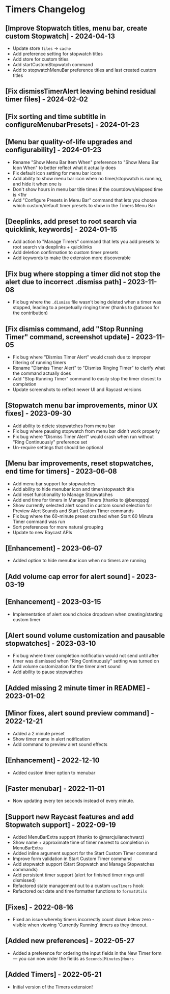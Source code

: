 # Timers Changelog

## [Improve Stopwatch titles, menu bar, create custom Stopwatch] - 2024-04-13

 - Update store `files` -> `cache`
 - Add preference setting for stopwatch titles
 - Add store for custom titles 
 - Add startCustomStopwatch command
 - Add to stopwatchMenuBar preference titles and last created custom titles

## [Fix dismissTimerAlert leaving behind residual timer files] - 2024-02-02

## [Fix sorting and time subtitle in configureMenubarPresets] - 2024-01-23

## [Menu bar quality-of-life upgrades and configurability] - 2024-01-23

- Rename "Show Menu Bar Item When" preference to "Show Menu Bar Icon When" to better reflect what it actually does
- Fix default icon setting for menu bar icons
- Add ability to show menu bar icon when no timer/stopwatch is running, and hide it when one is
- Don't show hours in menu bar title times if the countdown/elapsed time is <1hr
- Add "Configure Presets in Menu Bar" command that lets you choose which custom/default timer presets to show in the Timers Menu Bar

## [Deeplinks, add preset to root search via quicklink, keywords] - 2024-01-15

- Add action to "Manage Timers" command that lets you add presets to root search via deeplinks + quicklinks
- Add deletion confirmation to custom timer presets
- Add keywords to make the extension more discoverable

## [Fix bug where stopping a timer did not stop the alert due to incorrect .dismiss path] - 2023-11-08

- Fix bug where the `.dismiss` file wasn't being deleted when a timer was stopped, leading to a perpetually ringing timer (thanks to @atuooo for the contribution)

## [Fix dismiss command, add "Stop Running Timer" command, screenshot update] - 2023-11-05

- Fix bug where "Dismiss Timer Alert" would crash due to improper filtering of running timers
- Rename "Dismiss Timer Alert" to "Dismiss Ringing Timer" to clarify what the command actually does
- Add "Stop Running Timer" command to easily stop the timer closest to completion
- Update screenshots to reflect newer UI and Raycast versions

## [Stopwatch menu bar improvements, minor UX fixes] - 2023-09-30

- Add ability to delete stopwatches from menu bar
- Fix bug where pausing stopwatch from menu bar didn't work properly
- Fix bug where "Dismiss Timer Alert" would crash when run without "Ring Continuously" preference set
- Un-require settings that should be optional

## [Menu bar improvements, reset stopwatches, end time for timers] - 2023-06-08

- Add menu bar support for stopwatches
- Add ability to hide menubar icon and timer/stopwatch title
- Add reset functionality to Manage Stopwatches
- Add end time for timers in Manage Timers (thanks to @benqqqq)
- Show currently selected alert sound in custom sound selection for Preview Alert Sounds and Start Custom Timer commands
- Fix bug where the 60-minute preset crashed when Start 60 Minute Timer command was run
- Sort preferences for more natural grouping
- Update to new Raycast APIs

## [Enhancement] - 2023-06-07

- Added option to hide menubar icon when no timers are running

## [Add volume cap error for alert sound] - 2023-03-19

## [Enhancement] - 2023-03-15

- Implementation of alert sound choice dropdown when creating/starting custom timer

## [Alert sound volume customization and pausable stopwatches] - 2023-03-10

- Fix bug where timer completion notification would not send until after timer was dismissed when "Ring Continuously" setting was turned on
- Add volume customization for the timer alert sound
- Add ability to pause stopwatches

## [Added missing 2 minute timer in README] - 2023-01-02

## [Minor fixes, alert sound preview command] - 2022-12-21

- Added a 2 minute preset
- Show timer name in alert notification
- Add command to preview alert sound effects

## [Enhancement] - 2022-12-10

- Added custom timer option to menubar

## [Faster menubar] - 2022-11-01

- Now updating every ten seconds instead of every minute.

## [Support new Raycast features and add Stopwatch support] - 2022-09-19

- Added MenuBarExtra support (thanks to @marcjulianschwarz)
- Show name + approximate time of timer nearest to completion in MenuBarExtra
- Added inline argument support for the Start Custom Timer command
- Improve form validation in Start Custom Timer command
- Add stopwatch support (Start Stopwatch and Manage Stopwatches commands)
- Add persistent timer support (alert for finished timer rings until dismissed)
- Refactored state management out to a custom `useTimers` hook
- Refactored out date and time formatter functions to `formatUtils`

## [Fixes] - 2022-08-16

- Fixed an issue whereby timers incorrectly count down below zero - visible when viewing 'Currently Running' timers as they timeout.

## [Added new preferences] - 2022-05-27

- Added a preference for ordering the input fields in the New Timer form — you can now order the fields as `Seconds|Minutes|Hours`

## [Added Timers] - 2022-05-21

- Initial version of the Timers extension!
